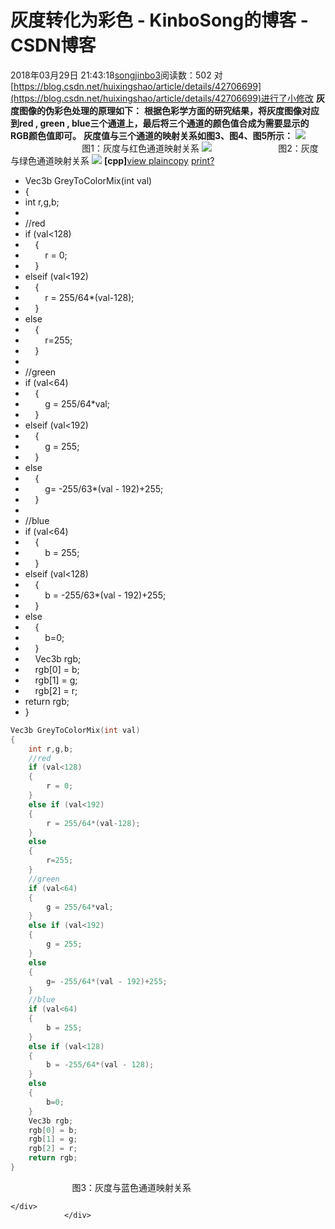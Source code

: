 # 灰度转化为彩色 - KinboSong的博客 - CSDN博客
2018年03月29日 21:43:18[songjinbo3](https://me.csdn.net/KinboSong)阅读数：502
对[https://blog.csdn.net/huixingshao/article/details/42706699](https://blog.csdn.net/huixingshao/article/details/42706699)进行了小修改
﻿﻿
**灰度图像的伪彩色处理的原理如下：**
**根据色彩学方面的研究结果，将灰度图像对应到red , green , blue三个通道上，最后将三个通道的颜色值合成为需要显示的RGB颜色值即可。**
**灰度值与三个通道的映射关系如图3、图4、图5所示：**
**![](https://p-blog.csdn.net/images/p_blog_csdn_net/EmilMatthew/0629_Pic2_channelR.jpg)**
                            
 图1：灰度与红色通道映射关系
![](https://p-blog.csdn.net/images/p_blog_csdn_net/EmilMatthew/0629_Pic2_channelG.jpg)
                          图2：灰度与绿色通道映射关系
![](https://p-blog.csdn.net/images/p_blog_csdn_net/EmilMatthew/0629_Pic2_channelB.jpg)
**[cpp]**[view plain](#)[copy](#)
[print](#)[?](#)
- Vec3b GreyToColorMix(int val)  
- {  
- int r,g,b;  
- 
- //red
- if (val<128)  
-     {  
-         r = 0;  
-     }  
- elseif (val<192)  
-     {  
-         r = 255/64*(val-128);  
-     }  
- else
-     {  
-         r=255;  
-     }  
- 
- //green
- if (val<64)  
-     {  
-         g = 255/64*val;  
-     }  
- elseif (val<192)  
-     {  
-         g = 255;  
-     }  
- else
-     {  
-         g= -255/63*(val - 192)+255;  
-     }  
- 
- //blue
- if (val<64)  
-     {  
-         b = 255;  
-     }  
- elseif (val<128)  
-     {  
-         b = -255/63*(val - 192)+255;  
-     }  
- else
-     {  
-         b=0;  
-     }  
-     Vec3b rgb;  
-     rgb[0] = b;  
-     rgb[1] = g;  
-     rgb[2] = r;  
- return rgb;  
- }  
```cpp
Vec3b GreyToColorMix(int val)
{
    int r,g,b;
    //red
    if (val<128)
    {
        r = 0;
    }
    else if (val<192)
    {
        r = 255/64*(val-128);
    }
    else
    {
        r=255;
    }
    //green
    if (val<64)
    {
        g = 255/64*val;
    }
    else if (val<192)
    {
        g = 255;
    }
    else
    {
        g= -255/64*(val - 192)+255;
    }
    //blue
    if (val<64)
    {
        b = 255;
    }
    else if (val<128)
    {
        b = -255/64*(val - 128);
    }
    else
    {
        b=0;
    }
    Vec3b rgb;
    rgb[0] = b;
    rgb[1] = g;
    rgb[2] = r;
    return rgb;
}
```
                         图3：灰度与蓝色通道映射关系

```
</div>
            </div>
```
